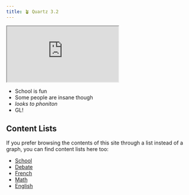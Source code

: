 ```yaml
---
title: 🪴 Quartz 3.2
---
```


<div class="iframe-container"><iframe loading="lazy" src="https://indify.co/widgets/live/weather/hdscKCBcTwe471p9qaPJ"></iframe></div>


- School is fun
- Some people are insane though
- *looks to phoniton*
- GL!

## Content Lists
If you prefer browsing the contents of this site through a list instead of a graph, you can find content lists here too:

- [School](/tags/Notes)
- [Debate](/tags/debate)
- [French](/tags/French)
- [Math](/tags/Math)
- [English](/tags/English)

